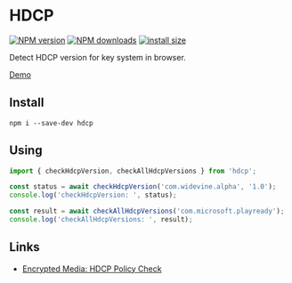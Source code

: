 # HDCP
[![NPM version](https://img.shields.io/npm/v/hdcp.svg?style=flat)](https://www.npmjs.com/package/hdcp)
[![NPM downloads](https://img.shields.io/npm/dm/hdcp.svg?style=flat)](https://www.npmjs.com/package/hdcp)
[![install size](https://packagephobia.com/badge?p=hdcp)](https://packagephobia.com/result?p=hdcp)

Detect HDCP version for key system in browser.

[Demo](https://vvideo.github.io/hdcp/index.html)

## Install
`npm i --save-dev hdcp`

## Using
```js
import { checkHdcpVersion, checkAllHdcpVersions } from 'hdcp';

const status = await checkHdcpVersion('com.widevine.alpha', '1.0');
console.log('checkHdcpVersion: ', status);

const result = await checkAllHdcpVersions('com.microsoft.playready');
console.log('checkAllHdcpVersions: ', result);
```

## Links
- [Encrypted Media: HDCP Policy Check](https://wicg.github.io/hdcp-detection/)
